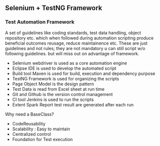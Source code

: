 ## Selenium + TestNG Framework

### Test Automation Framework
A set of guidelines like coding standards, test data handling, object repository etc. which when followed during automation scripting produce beneficial outcomes reusage, reduce maintainence etc. 
These are just guidelines and not rules; they are not mandatory u can still script w/o following guidelines. but will miss out on advantage of framework.

- Selenium webdriver is used as a core automation engine
- Eclipse IDE is used to develop the automated script
- Build tool Maven is used for build, execution and dependency purpose
- TestNG Framework is used for organizing the scripts
- Page Object Model is the design pattern
- Test Data is read from Excel sheet at run time
- Git and Github is the version control management
- CI tool Jenkins is used to run the scripts
- Extent Spark Report test result are generated after each run


Why need a BaseClass?
- CodeReusability
- Scalability : Easy to maintain
- Centralized control
- Foundation for Test execution

